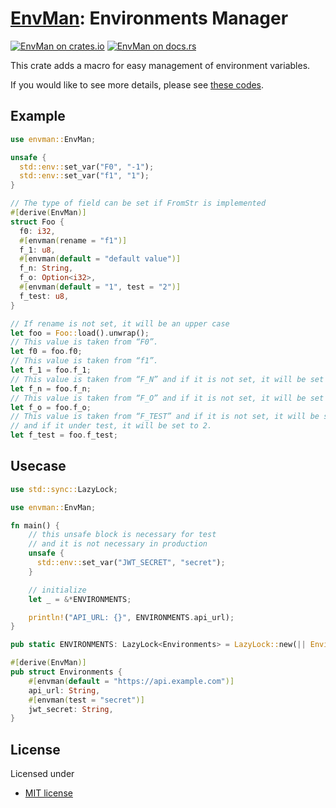 # [EnvMan][docsrs]: Environments Manager

[![EnvMan on crates.io][cratesio-image]][cratesio]
[![EnvMan on docs.rs][docsrs-image]][docsrs]

[cratesio-image]: https://img.shields.io/crates/v/envman.svg
[cratesio]: https://crates.io/crates/envman
[docsrs-image]: https://docs.rs/envman/badge.svg
[docsrs]: https://docs.rs/envman

This crate adds a macro for easy management of environment variables.

If you would like to see more details, please see [these codes](https://github.com/moriyoshi-kasuga/envman/tree/main/envman/tests).

## Example

```rust
use envman::EnvMan;

unsafe {
  std::env::set_var("F0", "-1");
  std::env::set_var("f1", "1");
}

// The type of field can be set if FromStr is implemented
#[derive(EnvMan)]
struct Foo {
  f0: i32,
  #[envman(rename = "f1")]
  f_1: u8,
  #[envman(default = "default value")]
  f_n: String,
  f_o: Option<i32>,
  #[envman(default = "1", test = "2")]
  f_test: u8,
}

// If rename is not set, it will be an upper case
let foo = Foo::load().unwrap();
// This value is taken from “F0”.
let f0 = foo.f0;
// This value is taken from “f1”.
let f_1 = foo.f_1;
// This value is taken from “F_N” and if it is not set, it will be set to “default value”.
let f_n = foo.f_n;
// This value is taken from “F_O” and if it is not set, it will be set to None.
let f_o = foo.f_o;
// This value is taken from “F_TEST” and if it is not set, it will be set to 1.
// and if it under test, it will be set to 2.
let f_test = foo.f_test;
```

## Usecase

```rust
use std::sync::LazyLock;

use envman::EnvMan;

fn main() {
    // this unsafe block is necessary for test
    // and it is not necessary in production
    unsafe {
      std::env::set_var("JWT_SECRET", "secret");
    }

    // initialize
    let _ = &*ENVIRONMENTS;

    println!("API_URL: {}", ENVIRONMENTS.api_url);
}

pub static ENVIRONMENTS: LazyLock<Environments> = LazyLock::new(|| Environments::load().unwrap());

#[derive(EnvMan)]
pub struct Environments {
    #[envman(default = "https://api.example.com")]
    api_url: String,
    #[envman(test = "secret")]
    jwt_secret: String,
}
```

## License

Licensed under

- [MIT license](https://github.com/moriyoshi-kasuga/envman/blob/main/LICENSE)
